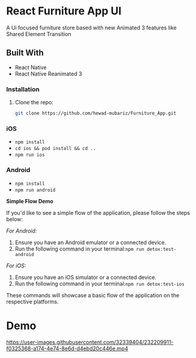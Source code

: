 # React Furniture App UI

A Ui focused furniture store based with new Animated 3 features like Shared Element Transition 

## Built With

- React Native
- React Native Reanimated 3

### Installation

1. Clone the repo:
   ```sh
   git clone https://github.com/hewad-mubariz/Furniture_App.git
   ```

### iOS

- `npm install`
- `cd ios && pod install && cd ..`
- `npm run ios `

### Android

- `npm install `
- `npm run android`


**Simple Flow Demo**

If you'd like to see a simple flow of the application, please follow the steps below:

_For Android:_

1. Ensure you have an Android emulator or a connected device.
2. Run the following command in your terminal:`npm run detox:test-android`

_For iOS:_

1. Ensure you have an iOS simulator or a connected device.
2. Run the following command in your terminal:`npm run detox:test-ios`


These commands will showcase a basic flow of the application on the respective platforms.

# Demo 
https://user-images.githubusercontent.com/32339404/232209911-f0325368-a174-4e74-8e6d-d4ebd20c446e.mp4
